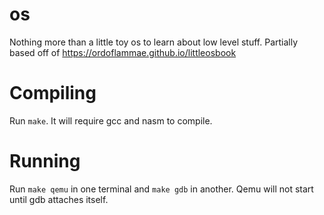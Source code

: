 # os
Nothing more than a little toy os to learn about low level stuff. Partially based off of https://ordoflammae.github.io/littleosbook

# Compiling
Run `make`. It will require gcc and nasm to compile.

# Running
Run `make qemu` in one terminal and `make gdb` in another. Qemu will not start until gdb attaches itself. 
